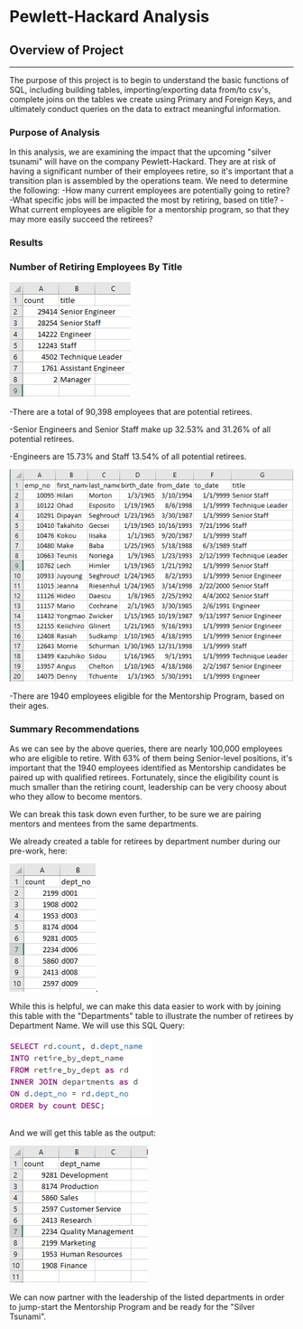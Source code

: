 # Pewlett-Hackard Analysis

## Overview of Project
---
The purpose of this project is to begin to understand the basic functions of SQL, including building tables, importing/exporting data from/to csv's, complete joins on the tables we create using Primary and Foreign Keys, and ultimately conduct queries on the data to extract meaningful information.   


### Purpose of Analysis
In this analysis, we are examining the impact that the upcoming "silver tsunami" will have on the company Pewlett-Hackard.  They are at risk of having a significant number of their employees retire, so it's important that a transition plan is assembled by the operations team.  We need to determine the following:
-How many current employees are potentially going to retire?
-What specific jobs will be impacted the most by retiring, based on title?
-What current employees are eligible for a mentorship program, so that they may more easily succeed the retirees?

### Results 

### Number of Retiring Employees By Title 

![Retiring Titles](https://github.com/davidfashbinder/Pewlett-Hackard-Analysis/blob/main/Images/Retiring_Titles.png)

-There are a total of 90,398 employees that are potential retirees.

-Senior Engineers and Senior Staff make up 32.53% and 31.26% of all potential retirees.  

-Engineers are 15.73% and Staff 13.54% of all potential retirees.  

![Mentorship Employees](https://github.com/davidfashbinder/Pewlett-Hackard-Analysis/blob/main/Images/Mentorship_Eligibility.png)

-There are 1940 employees eligible for the Mentorship Program, based on their ages.  


### Summary Recommendations

As we can see by the above queries, there are nearly 100,000 employees who are eligible to retire.  With 63% of them being Senior-level positions, it's important that the 1940 employees identified as Mentorship candidates be paired up with qualified retirees.  Fortunately, since the eligibility count is much smaller than the retiring count, leadership can be very choosy about who they allow to become mentors.  

We can break this task down even further, to be sure we are pairing mentors and mentees from the same departments.

We already created a table for retirees by department number during our pre-work, here:

![Retirees by Department Number](https://github.com/davidfashbinder/Pewlett-Hackard-Analysis/blob/main/Images/Retire_By_Dept.png).

While this is helpful, we can make this data easier to work with by joining this table with the "Departments" table to illustrate the number of retirees by Department Name. We will use this SQL Query:

![Retirees by Department Name](https://github.com/davidfashbinder/Pewlett-Hackard-Analysis/blob/main/Images/SQL_query_Retire_by_Dept_Name.png)

And we will get this table as the output:

![Retirees by Department Name Output](https://github.com/davidfashbinder/Pewlett-Hackard-Analysis/blob/main/Images/Retire_by_Dept_Name.png)

We can now partner with the leadership of the listed departments in order to jump-start the Mentorship Program and be ready for the "Silver Tsunami".
